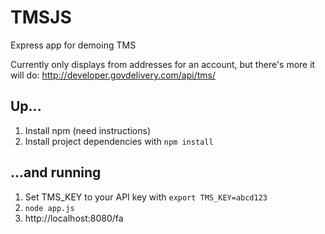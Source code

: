 # TMSJS
Express app for demoing TMS

Currently only displays from addresses for an account, but there's more it will do: http://developer.govdelivery.com/api/tms/

## Up...
1. Install npm (need instructions)
1. Install project dependencies with `npm install`

## ...and running
1. Set TMS_KEY to your API key with `export TMS_KEY=abcd123`
1. `node app.js`
1. http://localhost:8080/fa
